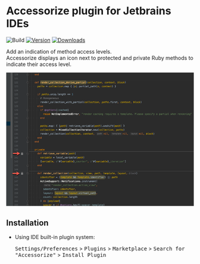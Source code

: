 # Accessorize plugin for Jetbrains IDEs

![Build](https://github.com/TravisTX/accessorize/workflows/Build/badge.svg)
[![Version](https://img.shields.io/jetbrains/plugin/v/PLUGIN_ID.svg)](https://plugins.jetbrains.com/plugin/PLUGIN_ID)
[![Downloads](https://img.shields.io/jetbrains/plugin/d/PLUGIN_ID.svg)](https://plugins.jetbrains.com/plugin/PLUGIN_ID)

<!-- Plugin description -->

Add an indication of method access levels.  
Accessorize displays an icon next to protected and private Ruby methods to indicate their access level.

<!-- Plugin description end -->

![demo](./media/demo.png)

## Installation

- Using IDE built-in plugin system:

  <kbd>Settings/Preferences</kbd> > <kbd>Plugins</kbd> > <kbd>Marketplace</kbd> > <kbd>Search for "Accessorize"</kbd> >
  <kbd>Install Plugin</kbd>


